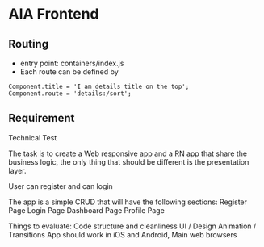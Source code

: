 # AIA Frontend

## Routing
- entry point: containers/index.js
- Each route can be defined by 
```
Component.title = 'I am details title on the top';
Component.route = 'details:/sort';
```

## Requirement

Technical Test 

The task is to create a Web responsive app and a RN app that share the business logic, the only thing that should be different is the presentation layer.

User can register and can login

The app is a simple CRUD that will have the following sections:
Register Page
Login Page
Dashboard Page
Profile Page

Things to evaluate:
Code structure and cleanliness
UI / Design
Animation / Transitions
App should work in iOS and Android, Main web browsers
